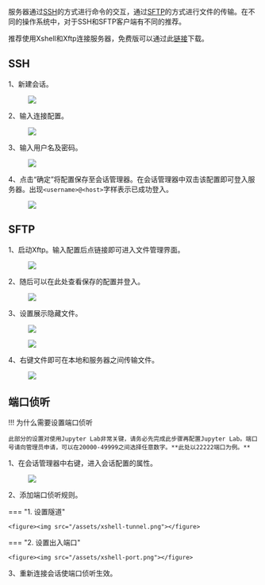 服务器通过[SSH](https://en.wikipedia.org/wiki/Secure_Shell)的方式进行命令的交互，通过[SFTP](https://en.wikipedia.org/wiki/SSH_File_Transfer_Protocol)的方式进行文件的传输。在不同的操作系统中，对于SSH和SFTP客户端有不同的推荐。

推荐使用Xshell和Xftp连接服务器，免费版可以通过此[链接](https://www.xshell.com/zh/free-for-home-school/)下载。

## SSH

1、新建会话。

<figure><img src="/assets/xshell-new-connect.png"></figure>

2、输入连接配置。

<figure><img src="/assets/xshell-config-1.png"></figure>

3、输入用户名及密码。

<figure><img src="/assets/xshell-passwd.png"></figure>

4、点击“确定”将配置保存至会话管理器。在会话管理器中双击该配置即可登入服务器。出现`<username>@<host>`字样表示已成功登入。

<figure><img src="/assets/xshell-login-success.png"></figure>

## SFTP

1、启动Xftp。输入配置后点链接即可进入文件管理界面。

<figure><img src="/assets/xftp-config.png"></figure>

2、随后可以在此处查看保存的配置并登入。

<figure><img src="/assets/xftp-all-config.png"></figure>

3、设置展示隐藏文件。

<figure><img src="/assets/xftp-show-all-file-1.png"></figure>

<figure><img src="/assets/xftp-show-all-file-2.png"></figure>

4、右键文件即可在本地和服务器之间传输文件。

<figure><img src="/assets/xftp-transfer.png"></figure>



## 端口侦听

!!! 为什么需要设置端口侦听

	此部分的设置对使用Jupyter Lab非常关键，请务必先完成此步骤再配置Jupyter Lab。端口号请向管理员申请，可以在20000-49999之间选择任意数字。**此处以22222端口为例。**

1、在会话管理器中右键，进入会话配置的属性。

<figure><img src="/assets/xshell-config-more.png"></figure>

2、添加端口侦听规则。

=== "1. 设置隧道"

	<figure><img src="/assets/xshell-tunnel.png"></figure>

=== "2. 设置出入端口"

	<figure><img src="/assets/xshell-port.png"></figure>

3、重新连接会话使端口侦听生效。

